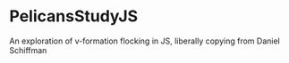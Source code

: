 # PelicansStudyJS
An exploration of v-formation flocking in JS, liberally copying from Daniel Schiffman
